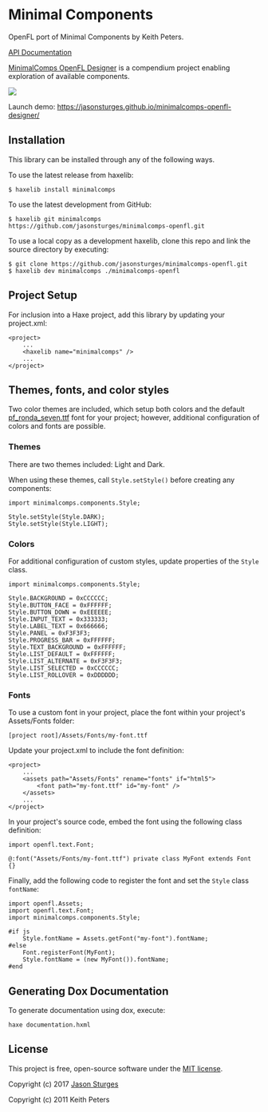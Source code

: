 # Minimal Components

OpenFL port of Minimal Components by Keith Peters.

[API Documentation](http://jasonsturges.com/minimalcomps-openfl)

[MinimalComps OpenFL Designer](https://github.com/jasonsturges/minimalcomps-openfl-designer) is a compendium project enabling exploration of available components.

![](https://user-images.githubusercontent.com/1213591/106400463-2a66b700-63e4-11eb-945a-93896d8a2d6b.png)

Launch demo: https://jasonsturges.github.io/minimalcomps-openfl-designer/


## Installation

This library can be installed through any of the following ways.  

To use the latest release from haxelib:

    $ haxelib install minimalcomps
    
To use the latest development from GitHub:

    $ haxelib git minimalcomps https://github.com/jasonsturges/minimalcomps-openfl.git

To use a local copy as a development haxelib, clone this repo and link the source directory by executing:
 
    $ git clone https://github.com/jasonsturges/minimalcomps-openfl.git
    $ haxelib dev minimalcomps ./minimalcomps-openfl

     
## Project Setup

For inclusion into a Haxe project, add this library by updating your project.xml:

    <project>
        ...
        <haxelib name="minimalcomps" />
        ...
    </project>


## Themes, fonts, and color styles

Two color themes are included, which setup both colors and the default [pf_ronda_seven.ttf](https://github.com/jasonsturges/minimalcomps-openfl/blob/master/Assets/Fonts/pf_ronda_seven.ttf) font for your project; however, additional configuration of colors and fonts are possible.


### Themes

There are two themes included: Light and Dark.

When using these themes, call `Style.setStyle()` before creating any components:

    import minimalcomps.components.Style;
    
    Style.setStyle(Style.DARK);
    Style.setStyle(Style.LIGHT);


### Colors

For additional configuration of custom styles, update properties of the `Style` class.

    import minimalcomps.components.Style;
    
    Style.BACKGROUND = 0xCCCCCC;
    Style.BUTTON_FACE = 0xFFFFFF;
    Style.BUTTON_DOWN = 0xEEEEEE;
    Style.INPUT_TEXT = 0x333333;
    Style.LABEL_TEXT = 0x666666;
    Style.PANEL = 0xF3F3F3;
    Style.PROGRESS_BAR = 0xFFFFFF;
    Style.TEXT_BACKGROUND = 0xFFFFFF;
    Style.LIST_DEFAULT = 0xFFFFFF;
    Style.LIST_ALTERNATE = 0xF3F3F3;
    Style.LIST_SELECTED = 0xCCCCCC;
    Style.LIST_ROLLOVER = 0xDDDDDD;


### Fonts

To use a custom font in your project, place the font within your project's Assets/Fonts folder:

    [project root]/Assets/Fonts/my-font.ttf

Update your project.xml to include the font definition:

    <project>
        ...
        <assets path="Assets/Fonts" rename="fonts" if="html5">
            <font path="my-font.ttf" id="my-font" />
        </assets>
        ...
    </project>

In your project's source code, embed the font using the following class definition:

    import openfl.text.Font;
    
    @:font("Assets/Fonts/my-font.ttf") private class MyFont extends Font {}

Finally, add the following code to register the font and set the `Style` class `fontName`:

    import openfl.Assets;
    import openfl.text.Font;
    import minimalcomps.components.Style;
    
    #if js
        Style.fontName = Assets.getFont("my-font").fontName;
    #else
        Font.registerFont(MyFont);
        Style.fontName = (new MyFont()).fontName;
    #end


## Generating Dox Documentation

To generate documentation using dox, execute:

    haxe documentation.hxml
    
    
## License

This project is free, open-source software under the [MIT license](LICENSE.md).

Copyright (c) 2017 [Jason Sturges](http://jasonsturges.com)

Copyright (c) 2011 Keith Peters
